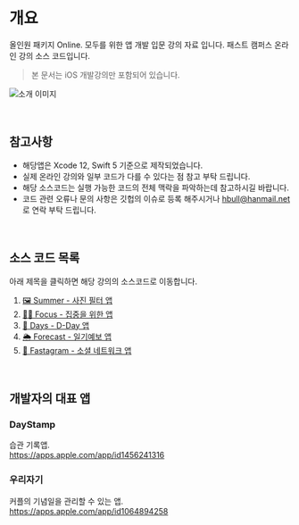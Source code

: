 # 개요
올인원 패키지 Online. 모두를 위한 앱 개발 입문 강의 자료 입니다.
패스트 캠퍼스 온라인 강의 소스 코드입니다.
> 본 문서는 iOS 개발강의만 포함되어 있습니다.

![소개 이미지](https://storage.googleapis.com/static.fastcampus.co.kr/prod/uploads/202106/144227-396/main3.png)

<br/>

## 참고사항

* 해당앱은 Xcode 12, Swift 5 기준으로 제작되었습니다.
* 실제 온라인 강의와 일부 코드가 다를 수 있다는 점 참고 부탁 드립니다.
* 해당 소스코드는 실행 가능한 코드의 전체 맥락을 파악하는데 참고하시길 바랍니다.
* 코드 관련 오류나 문의 사항은 깃헙의 이슈로 등록 해주시거나 hbull@hanmail.net 로 연락 부탁 드립니다.
<br/>

## 소스 코드 목록
아래 제목을 클릭하면 해당 강의의 소스코드로 이동합니다.

1. [🖼 Summer - 사진 필터 앱](https://github.com/iwill-hwang/fastcampus-summer)
2. [🧑‍🎓 Focus - 집중을 위한 앱](https://github.com/iwill-hwang/fastcampus-focus)
3. [📆 Days - D-Day 앱](https://github.com/iwill-hwang/fastcampus-days)
4. [🌦 Forecast - 일기예보 앱](https://github.com/iwill-hwang/fastcampus-forecast)
5. [📸 Fastagram - 소셜 네트워크 앱](https://github.com/iwill-hwang/fastcampus-fastgram)

<br/>

## 개발자의 대표 앱

### DayStamp
습관 기록앱.\
https://apps.apple.com/app/id1456241316

### 우리자기
커플의 기념일을 관리할 수 있는 앱.\
https://apps.apple.com/app/id1064894258
